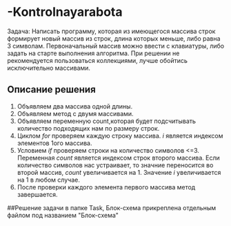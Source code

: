 # -Kontrolnayarabota
Задача: Написать программу, которая из имеющегося массива строк формирует новый массив из строк, длина которых меньше, либо равна 3 символам. Первоначальный массив можно ввести с клавиатуры, либо задать на старте выполнения алгоритма. При решении не рекомендуется пользоваться коллекциями, лучше обойтись исключительно массивами.

## Описание решения

1. Объявляем два массива одной длины.
2. Объявляем метод с двумя массивами.
3. Объявляем переменную count,которая будет подсчитывать количество подходящих нам по размеру строк.
4. Циклом _for_ проверяем каждую строку массива. _i_ является индексом элементов 1ого массива.
5. Условием _if_ проверяем строки на количество символов <=3. Переменная _count_ является индексом строк второго массива. Если количество символов нас устраивает, то значние переносится во второй массив, _count_ увеличивается на 1. Значение _i_ увеличивается на 1 в любом случае.
6. После проверки каждого элемента первого массива метод завершается.

##Решение задачи в папке Task, Блок-схема прикреплена отдельным файлом под названием "Блок-схема"
